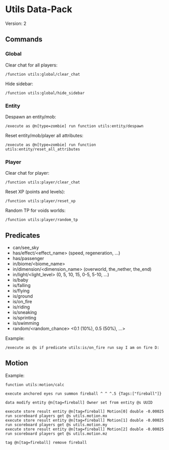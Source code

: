 # Utils Data-Pack

Version: 2

## Commands

### Global

Clear chat for all players:

```
/function utils:global/clear_chat
```

Hide sidebar:

```
/function utils:global/hide_sidebar
```

### Entity

Despawn an entity/mob:

```
/execute as @n[type=zombie] run function utils:entity/despawn
```

Reset entity/mob/player all attributes:

```
/execute as @n[type=zombie] run function utils:entity/reset_all_attributes
```

### Player

Clear chat for player:

```
/function utils:player/clear_chat
```

Reset XP (points and levels):

```
/function utils:player/reset_xp
```

Random TP for voids worlds:

```
/function utils:player/random_tp
```

## Predicates

- can/see_sky
- has/effect/<effect_name> (speed, regeneration, ...)
- has/passenger
- in/biome/<biome_name>
- in/dimension/<dimension_name> (overworld, the_nether, the_end)
- in/light/<light_level> (0, 5, 10, 15, 0-5, 5-10, ...)
- is/baby
- is/falling
- is/flying
- is/ground
- is/on_fire
- is/riding
- is/sneaking
- is/sprinting
- is/swimming
- random/<random_chance> <0.1 (10%), 0.5 (50%), ...>

Example:

```
/execute as @s if predicate utils:is/on_fire run say I am on fire D:
```

## Motion

Example:

```
function utils:motion/calc

execute anchored eyes run summon fireball ^ ^ ^.5 {Tags:["fireball"]}

data modify entity @n[tag=fireball] Owner set from entity @s UUID

execute store result entity @n[tag=fireball] Motion[0] double -0.00025 run scoreboard players get @s utils.motion.mx
execute store result entity @n[tag=fireball] Motion[1] double -0.00025 run scoreboard players get @s utils.motion.my
execute store result entity @n[tag=fireball] Motion[2] double -0.00025 run scoreboard players get @s utils.motion.mz

tag @n[tag=fireball] remove fireball
```